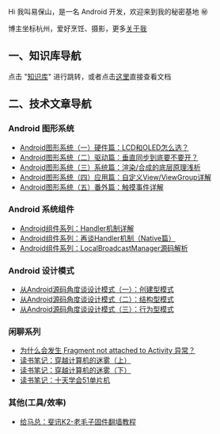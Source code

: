 
Hi 我叫易保山，是一名 Android 开发，欢迎来到我的秘密基地 ㊙️

博主坐标杭州，爱好烹饪、摄影，更多[关于我](https://yibs.space/post/about/)

## 一、知识库导航

点击 "[知识库](./知识库)" 进行跳转，或者点击[这里](./知识库/readme.md)直接查看文档

## 二、技术文章导航

### Android 图形系统

- [Android图形系统（一）硬件篇：LCD和OLED怎么选？](https://yibs.space/post/android-graphics-first/)
- [Android图形系统（二）驱动篇：垂直同步到底要不要开？](https://yibs.space/post/android-graphics-driver/)
- [Android图形系统（三）系统篇：渲染/合成的底层原理浅析](https://yibs.space/post/android-graphics-system/)
- [Android图形系统（四）应用篇：自定义View/ViewGroup详解](https://yibs.space/post/android-graphics-application/)
- [Android图形系统（五）番外篇：触摸事件详解](https://yibs.space/post/android-graphics-input/)

### Android 系统组件

- [Android组件系列：Handler机制详解](https://yibs.space/post/android-components-handler/)
- [Android组件系列：再谈Handler机制（Native篇）](https://yibs.space/post/android-components-handler-native/)
- [Android组件系列：LocalBroadcastManager源码解析](https://yibs.space/post/android-components-localbroadcastmanager/)

### Android 设计模式

- [从Android源码角度谈设计模式（一）：创建型模式](https://yibs.space/post/design-pattern-creational/)
- [从Android源码角度谈设计模式（二）：结构型模式](https://yibs.space/post/design-pattern-structural/)
- [从Android源码角度谈设计模式（三）：行为型模式](https://yibs.space/post/design-pattern-behavioral/)

### 闲聊系列

- [为什么会发生 Fragment not attached to Activity 异常？](https://yibs.space/post/fragment-not-attached-to-activity-exception/)
- [读书笔记：穿越计算机的迷雾（上）](https://yibs.space/post/book-notes-computers-lizhong-1//)
- [读书笔记：穿越计算机的迷雾（下）](https://yibs.space/post/book-notes-computers-lizhong-2/)
- [读书笔记：十天学会51单片机](https://yibs.space/post/book-notes-computers-microcomputer-8051/)

### 其他(工具/效率)

- [给马总：斐讯K2-老毛子固件翻墙教程](https://yibs.space/post/phicomm-k2-user-guide-for-alicia/)